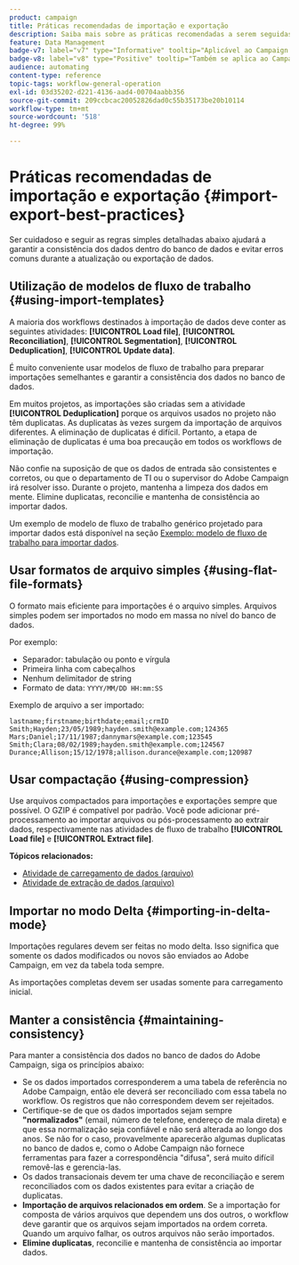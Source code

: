 ```yaml
---
product: campaign
title: Práticas recomendadas de importação e exportação
description: Saiba mais sobre as práticas recomendadas a serem seguidas ao importar ou exportar dados
feature: Data Management
badge-v7: label="v7" type="Informative" tooltip="Aplicável ao Campaign Classic v7"
badge-v8: label="v8" type="Positive" tooltip="Também se aplica ao Campaign v8"
audience: automating
content-type: reference
topic-tags: workflow-general-operation
exl-id: 03d35202-d221-4136-aad4-00704aabb356
source-git-commit: 209ccbcac20052826dad0c55b35173be20b10114
workflow-type: tm+mt
source-wordcount: '518'
ht-degree: 99%

---
```


# Práticas recomendadas de importação e exportação {#import-export-best-practices}



Ser cuidadoso e seguir as regras simples detalhadas abaixo ajudará a garantir a consistência dos dados dentro do banco de dados e evitar erros comuns durante a atualização ou exportação de dados.

## Utilização de modelos de fluxo de trabalho {#using-import-templates}

A maioria dos workflows destinados à importação de dados deve conter as seguintes atividades: **[!UICONTROL Load file]**, **[!UICONTROL Reconciliation]**, **[!UICONTROL Segmentation]**, **[!UICONTROL Deduplication]**, **[!UICONTROL Update data]**.

É muito conveniente usar modelos de fluxo de trabalho para preparar importações semelhantes e garantir a consistência dos dados no banco de dados.

Em muitos projetos, as importações são criadas sem a atividade **[!UICONTROL Deduplication]** porque os arquivos usados no projeto não têm duplicatas. As duplicatas às vezes surgem da importação de arquivos diferentes. A eliminação de duplicatas é difícil. Portanto, a etapa de eliminação de duplicatas é uma boa precaução em todos os workflows de importação.

Não confie na suposição de que os dados de entrada são consistentes e corretos, ou que o departamento de TI ou o supervisor do Adobe Campaign irá resolver isso. Durante o projeto, mantenha a limpeza dos dados em mente. Elimine duplicatas, reconcilie e mantenha de consistência ao importar dados.

Um exemplo de modelo de fluxo de trabalho genérico projetado para importar dados está disponível na seção [Exemplo: modelo de fluxo de trabalho para importar dados](../../platform/using/creating-import-export-templates.md).

## Usar formatos de arquivo simples {#using-flat-file-formats}

O formato mais eficiente para importações é o arquivo simples. Arquivos simples podem ser importados no modo em massa no nível do banco de dados.

Por exemplo:

* Separador: tabulação ou ponto e vírgula
* Primeira linha com cabeçalhos
* Nenhum delimitador de string
* Formato de data: `YYYY/MM/DD HH:mm:SS`

Exemplo de arquivo a ser importado:

```
lastname;firstname;birthdate;email;crmID
Smith;Hayden;23/05/1989;hayden.smith@example.com;124365
Mars;Daniel;17/11/1987;dannymars@example.com;123545
Smith;Clara;08/02/1989;hayden.smith@example.com;124567
Durance;Allison;15/12/1978;allison.durance@example.com;120987
```

## Usar compactação {#using-compression}

Use arquivos compactados para importações e exportações sempre que possível. O GZIP é compatível por padrão. Você pode adicionar pré-processamento ao importar arquivos ou pós-processamento ao extrair dados, respectivamente nas atividades de fluxo de trabalho **[!UICONTROL Load file]** e **[!UICONTROL Extract file]**.

**Tópicos relacionados:**

* [Atividade de carregamento de dados (arquivo)](../../workflow/using/data-loading-file.md)
* [Atividade de extração de dados (arquivo)](../../workflow/using/extraction-file.md)

## Importar no modo Delta {#importing-in-delta-mode}

Importações regulares devem ser feitas no modo delta. Isso significa que somente os dados modificados ou novos são enviados ao Adobe Campaign, em vez da tabela toda sempre.

As importações completas devem ser usadas somente para carregamento inicial.

## Manter a consistência {#maintaining-consistency}

Para manter a consistência dos dados no banco de dados do Adobe Campaign, siga os princípios abaixo:

* Se os dados importados corresponderem a uma tabela de referência no Adobe Campaign, então ele deverá ser reconciliado com essa tabela no workflow. Os registros que não correspondem devem ser rejeitados.
* Certifique-se de que os dados importados sejam sempre **&quot;normalizados&quot;** (email, número de telefone, endereço de mala direta) e que essa normalização seja confiável e não será alterada ao longo dos anos. Se não for o caso, provavelmente aparecerão algumas duplicatas no banco de dados e, como o Adobe Campaign não fornece ferramentas para fazer a correspondência &quot;difusa&quot;, será muito difícil removê-las e gerencia-las.
* Os dados transacionais devem ter uma chave de reconciliação e serem reconciliados com os dados existentes para evitar a criação de duplicatas.
* **Importação de arquivos relacionados em ordem**. Se a importação for composta de vários arquivos que dependem uns dos outros, o workflow deve garantir que os arquivos sejam importados na ordem correta. Quando um arquivo falhar, os outros arquivos não serão importados.
* **Elimine duplicatas**, reconcilie e mantenha de consistência ao importar dados.
